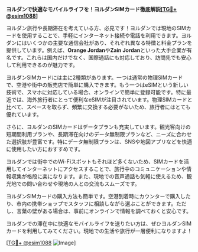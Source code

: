 **ヨルダンで快適なモバイルライフを！ヨルダンSIMカード徹底解説[[TG💪+ @esim1088](https://t.me/s/esim1088)]**

ヨルダン旅行や長期滞在を考えている方、必見です！ヨルダンでは現地のSIMカードを使用することで、手軽にインターネット接続や電話を利用できます。ヨルダンにはいくつかの主要な通信会社があり、それぞれ異なる特徴と料金プランを提供しています。例えば、**Orange Jordan**や**Zain Jordan**といった大手企業が有名です。これらは国内だけでなく、国際通話にも対応しており、訪問先でも安心して利用できるのが魅力です。

ヨルダンSIMカードには主に2種類があります。一つは通常の物理SIMカードで、空港や街中の販売店で簡単に購入できます。もう一つはeSIMという新しい技術で、スマホに対応している場合、オンラインで簡単に登録可能です。特に最近では、海外旅行者にとって便利なeSIMが注目されています。物理SIMカードと比べて、スペースを取らず、頻繁に交換する必要がないため、旅行者にはとても優れています。

さらに、ヨルダンのSIMカードはデータプランも充実しています。観光客向けの短期間利用プランや、長期滞在向けのデータ無制限プランなど、ニーズに合わせた選択肢が豊富です。特にデータ無制限プランは、SNSや地図アプリなどを快適に使用したい方におすすめです。

ヨルダンでは街中でのWi-Fiスポットもそれほど多くないため、SIMカードを活用してインターネットにアクセスすることで、旅行中のコミュニケーションや情報収集が格段に楽になります。また、現地での音声通話も気軽に使えるため、観光地での問い合わせや現地の人との交流もスムーズです。

ヨルダンSIMカードの購入方法も簡単です。空港到着時にカウンターで購入したり、市内の携帯ショップでスタッフに相談しながら選ぶことができます。ただし、言葉の壁がある場合は、事前にオンラインで情報を調べておくと安心です。

ヨルダンでの滞在中に快適なモバイルライフを送りたい方は、ぜひヨルダンSIMカードを利用してみてください。現地での生活や旅行が一層便利になりますよ！

[[TG💪+ @esim1088](https://t.me/s/esim1088) ![Image](https://i.postimg.cc/Y0z9fWf4/image.png)]